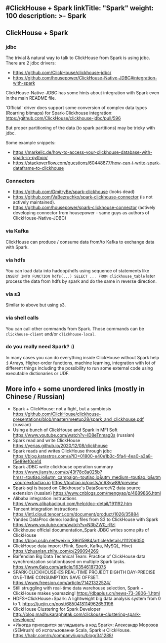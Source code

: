 #ClickHouse + Spark
linkTitle: "Spark"
weight: 100
description: >-
     Spark
---

## ClickHouse + Spark 

### jdbc 

The trivial & natural way to talk to ClickHouse from Spark is using jdbc. There are 2 jdbc drivers:
* https://github.com/ClickHouse/clickhouse-jdbc/
* https://github.com/housepower/ClickHouse-Native-JDBC#integration-with-spark

ClickHouse-Native-JDBC has some hints about integration with Spark even in the main README file. 

'Official' driver does support some conversion of complex data types (Roarring bitmaps) for Spark-Clickhouse integration: https://github.com/ClickHouse/clickhouse-jdbc/pull/596

But proper partitioning of the data (to spark partitions) may be tricky with jdbc.

Some example snippets:
* https://markelic.de/how-to-access-your-clickhouse-database-with-spark-in-python/
* https://stackoverflow.com/questions/60448877/how-can-i-write-spark-dataframe-to-clickhouse

### Connectors 

* https://github.com/DmitryBe/spark-clickhouse (looks dead)
* https://github.com/VaBezruchko/spark-clickhouse-connector (is not actively maintained).
* https://github.com/housepower/spark-clickhouse-connector  (actively developing connector from housepower - same guys as authors of ClickHouse-Native-JDBC)

### via Kafka

ClickHouse can produce / consume data from/to Kafka to exchange data with Spark.

### via hdfs 

You can load data into hadoop/hdfs using sequence of statements like `INSERT INTO FUNCTION hdfs(...) SELECT ... FROM clickhouse_table`
later process the data from hdfs by spark and do the same in reverse direction.

### via s3

Similar to above but using s3.

### via shell calls

You can call other commands from Spark. Those commands can be `clickhouse-client` and/or `clickhouse-local`.

### do you really need Spark? :) 

In many cases you can do everything inside ClickHouse without Spark help :)
Arrays, Higher-order functions, machine learning, integration with lot of different things including the possibility to run some external code using executable dictionaries or UDF. 

## More info + some unordered links (mostly in Chinese / Russian)

* Spark + ClickHouse: not a fight, but a symbiosis https://github.com/ClickHouse/clickhouse-presentations/blob/master/meetup28/spark_and_clickhouse.pdf (russian)
* Using a bunch of ClickHouse and Spark in MFI Soft https://www.youtube.com/watch?v=ID8eTnmag0s (russian)
* Spark read and write ClickHouse https://yerias.github.io/2020/12/08/clickhouse
* Spark reads and writes ClickHouse through jdbc https://blog.katastros.com/a?ID=01800-e40e1b3c-5fa4-4ea0-a3a8-f5e89ef0ce14
* Spark JDBC write clickhouse operation summary https://www.jianshu.com/p/43f78c8a025b?hmsr=toutiao.io&utm_campaign=toutiao.io&utm_medium=toutiao.io&utm_source=toutiao.io  https://toutiao.io/posts/m63yw89/preview
* Spark-sql is based on Clickhouse's DataSourceV2 data source extension (russian)
https://www.cnblogs.com/mengyao/p/4689866.html  
* Alibaba integration instructions https://www.alibabacloud.com/help/doc-detail/191192.htm 
* Tencent integration instructions https://intl.cloud.tencent.com/document/product/1026/35884
* Yandex DataProc demo: loading files from S3 to ClickHouse with Spark https://www.youtube.com/watch?v=N3bZW0_rRzI
* Clickhouse official documentation_Spark JDBC writes some pits of ClickHouse  https://blog.csdn.net/weixin_39615984/article/details/111206050
* ClickHouse data import (Flink, Spark, Kafka, MySQL, Hive) https://zhuanlan.zhihu.com/p/299094269 
* Baifendian Big Data Technical Team: Practice of ClickHouse data synchronization solutionbased on multiple Spark tasks. https://www.6aiq.com/article/1635461873075
* SPARK-CLICKHOUSE-ES REAL-TIME PROJECT EIGHTH DAY-PRECISE ONE-TIME CONSUMPTION SAVE OFFSET. https://www.freesion.com/article/71421322524/
* Still struggling with real-time data warehouse selection, Spark + ClickHouse makes yoamazing! https://dbaplus.cn/news-73-3806-1.html 
* HDFS+ClickHouse+Spark: A lightweight big data analysis system from 0 to 1. https://juejin.cn/post/6850418114962653198
* ClickHouse Clustering for Spark Developer http://blog.madhukaraphatak.com/clickouse-clustering-spark-developer/
* «Иногда приходится заглядывать в код Spark»: Александр Морозов (SEMrush) об использовании Scala, Spark и ClickHouse.  https://habr.com/ru/company/jugru/blog/341288/
